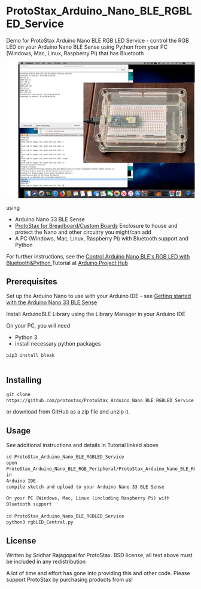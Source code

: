 # ProtoStax_Arduino_Nano_BLE_RGBLED_Service
 
Demo for ProtoStax Arduino Nano BLE RGB LED Service - control the RGB
LED on your Arduino Nano BLE Sense using Python from your PC (Windows,
Mac, Linux, Raspberry Pi) that has Bluetooth

![ProtoStax Arduino Nano BLE RGB LED Service Demo](ProtoStax_Arduino_Nano_BLE_RGBLED_Service_Demo.jpg)

using

* Arduino Nano 33 BLE Sense 
 *
   [ProtoStax for Breadboard/Custom Boards](https://www.protostax.com/collections/all/products/protostax-for-breadboard)
   Enclosure to house and protect the Nano and other circuitry you
   might/can add
* A PC (Windows, Mac, Linux, Raspberry Pi) with Bluetooth support and Python

For further instructions, see the [Control Arduino Nano BLE's RGB LED with Bluetooth&Python
](https://create.arduino.cc/projecthub/sridhar-rajagopal/control-arduino-nano-ble-s-rgb-led-with-bluetooth-python-331e33)
Tutorial at [Arduino Project Hub](https://create.arduino.cc/projecthub/sridhar-rajagopal/control-arduino-nano-ble-s-rgb-led-with-bluetooth-python-331e33)


## Prerequisites

Set up the Arduino Nano to use with your Arduino IDE - see [Getting started with the Arduino Nano 33 BLE Sense
](https://www.arduino.cc/en/Guide/NANO33BLESense)

Install ArduinoBLE Library using the Library Manager in your Arduino
IDE

On your PC, you will need
* Python 3
* install necessary python packages

```
pip3 install bleak
 
```


## Installing

```
git clone https://github.com/protostax/ProtoStax_Arduino_Nano_BLE_RGBLED_Service.git
```

or download from GitHub as a zip file and unzip it. 

## Usage

See additional instructions and details in Tutorial linked above 

```
cd ProtoStax_Arduino_Nano_BLE_RGBLED_Service
open
ProtoStax_Arduino_Nano_BLE_RGB_Peripheral/ProtoStax_Arduino_Nano_BLE_RGB_Peripheral.ino in
Arduino IDE
compile sketch and upload to your Arduino Nano 33 BLE Sense
```

```
On your PC (Windows, Mac, Linux (including Raspberry Pi) with
Bluetooth support

cd ProtoStax_Arduino_Nano_BLE_RGBLED_Service
python3 rgbLED_Central.py
```


## License

Written by Sridhar Rajagopal for ProtoStax. BSD license, all text above must be included in any redistribution

A lot of time and effort has gone into providing this and other code. Please support ProtoStax by purchasing products from us!





